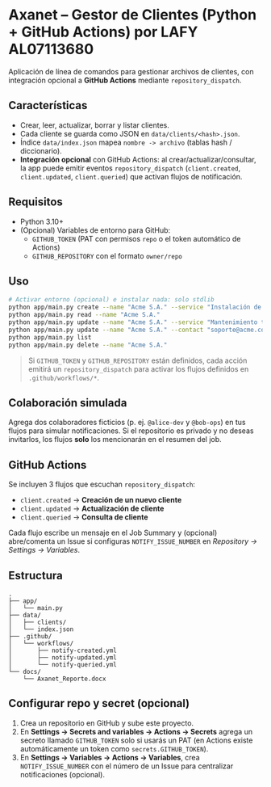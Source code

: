 # Axanet – Gestor de Clientes (Python + GitHub Actions) por LAFY AL07113680

Aplicación de línea de comandos para gestionar archivos de clientes, con integración opcional a **GitHub Actions** mediante `repository_dispatch`.

## Características

- Crear, leer, actualizar, borrar y listar clientes.
- Cada cliente se guarda como JSON en `data/clients/<hash>.json`.
- Índice `data/index.json` mapea `nombre -> archivo` (tablas hash / diccionario).
- **Integración opcional** con GitHub Actions: al crear/actualizar/consultar, la app puede emitir eventos `repository_dispatch` (`client.created`, `client.updated`, `client.queried`) que activan flujos de notificación.

## Requisitos

- Python 3.10+
- (Opcional) Variables de entorno para GitHub:
  - `GITHUB_TOKEN` (PAT con permisos `repo` o el token automático de Actions)
  - `GITHUB_REPOSITORY` con el formato `owner/repo`

## Uso

```bash
# Activar entorno (opcional) e instalar nada: solo stdlib
python app/main.py create --name "Acme S.A." --service "Instalación de red" --contact "acme@example.com"
python app/main.py read --name "Acme S.A."
python app/main.py update --name "Acme S.A." --service "Mantenimiento trimestral"
python app/main.py update --name "Acme S.A." --contact "soporte@acme.com"
python app/main.py list
python app/main.py delete --name "Acme S.A."
```

> Si `GITHUB_TOKEN` y `GITHUB_REPOSITORY` están definidos, cada acción emitirá un `repository_dispatch` para activar los flujos definidos en `.github/workflows/*`.

## Colaboración simulada

Agrega dos colaboradores ficticios (p. ej. `@alice-dev` y `@bob-ops`) en tus flujos para simular notificaciones. Si el repositorio es privado y no deseas invitarlos, los flujos **solo** los mencionarán en el resumen del job.

## GitHub Actions

Se incluyen 3 flujos que escuchan `repository_dispatch`:
- `client.created` → **Creación de un nuevo cliente**
- `client.updated` → **Actualización de cliente**
- `client.queried` → **Consulta de cliente**

Cada flujo escribe un mensaje en el Job Summary y (opcional) abre/comenta un Issue si configuras `NOTIFY_ISSUE_NUMBER` en *Repository → Settings → Variables*.

## Estructura

```
.
├── app/
│   └── main.py
├── data/
│   ├── clients/
│   └── index.json
├── .github/
│   └── workflows/
│       ├── notify-created.yml
│       ├── notify-updated.yml
│       └── notify-queried.yml
└── docs/
    └── Axanet_Reporte.docx
```

## Configurar repo y secret (opcional)

1. Crea un repositorio en GitHub y sube este proyecto.
2. En **Settings → Secrets and variables → Actions → Secrets** agrega un secreto llamado `GITHUB_TOKEN` solo si usarás un PAT (en Actions existe automáticamente un token como `secrets.GITHUB_TOKEN`).
3. En **Settings → Variables → Actions → Variables**, crea `NOTIFY_ISSUE_NUMBER` con el número de un Issue para centralizar notificaciones (opcional).

